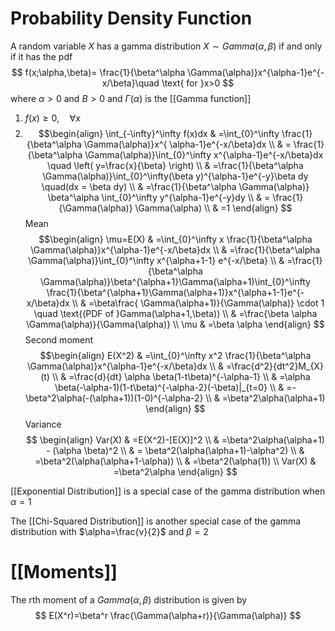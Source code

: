 # Probability Density Function
A random variable $X$ has a gamma distribution $X\sim Gamma(\alpha,\beta)$ if and only if it has the pdf
$$
f(x;\alpha,\beta)= \frac{1}{\beta^\alpha \Gamma(\alpha)}x^{\alpha-1}e^{-x/\beta}\quad \text{ for }x>0
$$
where $\alpha>0$ and $B>0$ and $\Gamma(\alpha)$ is the [[Gamma function]]

1. $f(x)\geq0, \quad \forall x$
2. $$\begin{align}
\int_{-\infty}^\infty f(x)dx & =\int_{0}^\infty \frac{1}{\beta^\alpha \Gamma(\alpha)}x^{ \alpha-1}e^{-x/\beta}dx \\
 & = \frac{1}{\beta^\alpha \Gamma(\alpha)}\int_{0}^\infty x^{\alpha-1}e^{-x/\beta}dx \quad \left( y=\frac{x}{\beta} \right) \\
 & =\frac{1}{\beta^\alpha \Gamma(\alpha)}\int_{0}^\infty(\beta y)^{\alpha-1}e^{-y}\beta dy \quad(dx = \beta dy) \\
 & =\frac{1}{\beta^\alpha \Gamma(\alpha)} \beta^\alpha \int_{0}^\infty y^{\alpha-1}e^{-y}dy \\
 & = \frac{1}{\Gamma(\alpha)} \Gamma(\alpha) \\
 & =1
\end{align}
$$Mean
$$\begin{align}
\mu=E(X) & =\int_{0}^\infty x \frac{1}{\beta^\alpha \Gamma(\alpha)}x^{\alpha-1}e^{-x/\beta}dx \\
 & =\frac{1}{\beta^\alpha \Gamma(\alpha)}\int_{0}^\infty x^{\alpha+1-1} e^{-x/\beta} \\
 & =\frac{1}{\beta^\alpha \Gamma(\alpha)}\beta^{\alpha+1}\Gamma(\alpha+1)\int_{0}^\infty \frac{1}{\beta^{\alpha+1}\Gamma(\alpha+1)}x^{\alpha+1-1}e^{-x/\beta}dx \\
 & =\beta\frac{ \Gamma(\alpha+1)}{\Gamma(\alpha)} \cdot 1 \quad \text{(PDF of }Gamma(\alpha+1,\beta)) \\
 & =\frac{\beta \alpha \Gamma(\alpha)}{\Gamma(\alpha)} \\
\mu & =\beta \alpha
\end{align}
$$
Second moment
$$\begin{align}
E(X^2) & =\int_{0}^\infty x^2 \frac{1}{\beta^\alpha \Gamma(\alpha)}x^{\alpha-1}e^{-x/\beta}dx \\
 & =\frac{d^2}{dt^2}M_{X}(t) \\
 & =\frac{d}{dt} \alpha \beta(1-t\beta)^{-\alpha-1} \\
 & =\alpha \beta(-\alpha-1)(1-t\beta)^{-\alpha-2}(-\beta)|_{t=0} \\
 & =-\beta^2\alpha(-(\alpha+1))(1-0)^{-\alpha-2} \\
 & =\beta^2\alpha(\alpha+1) 
\end{align}
$$
Variance
$$
\begin{align}
Var(X) & =E(X^2)-[E(X)]^2 \\
 & =\beta^2\alpha(\alpha+1) - (\alpha \beta)^2 \\
 & = \beta^2(\alpha(\alpha+1)-\alpha^2) \\
 & =\beta^2(\alpha(\alpha+1-\alpha)) \\
 & =\beta^2(\alpha(1)) \\
Var(X) & =\beta^2\alpha
\end{align}
$$

[[Exponential Distribution]] is a special case of the gamma distribution when $\alpha=1$

The [[Chi-Squared Distribution]] is another special case of the gamma distribution with $\alpha=\frac{v}{2}$ and $\beta=2$
# [[Moments]]
The rth moment of a $Gamma(\alpha,\beta)$ distribution is given by
$$
E(X^r)=\beta^r \frac{\Gamma(\alpha+r)}{\Gamma(\alpha)}
$$
